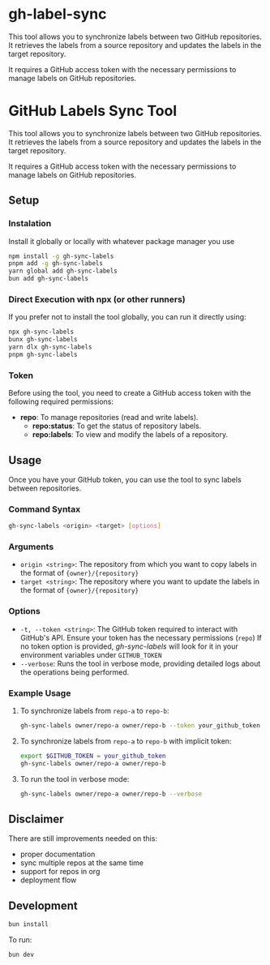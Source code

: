 # gh-label-sync

This tool allows you to synchronize labels between two GitHub repositories. It retrieves the labels from a source repository and updates the labels in the target repository.

It requires a GitHub access token with the necessary permissions to manage labels on GitHub repositories.


# GitHub Labels Sync Tool

This tool allows you to synchronize labels between two GitHub repositories. It retrieves the labels from a source repository and updates the labels in the target repository. 

It requires a GitHub access token with the necessary permissions to manage labels on GitHub repositories.

## Setup

### Instalation 
Install it globally or locally with whatever package manager you use

```bash
npm install -g gh-sync-labels
pnpm add -g gh-sync-labels
yarn global add gh-sync-labels
bun add gh-sync-labels
```

### Direct Execution with npx (or other runners)

If you prefer not to install the tool globally, you can run it directly using:

```bash
npx gh-sync-labels
bunx gh-sync-labels
yarn dlx gh-sync-labels
pnpm gh-sync-labels
```

### Token

Before using the tool, you need to create a GitHub access token with the following required permissions:
- **repo**: To manage repositories (read and write labels).
  - **repo:status**: To get the status of repository labels.
  - **repo:labels**: To view and modify the labels of a repository.

## Usage

Once you have your GitHub token, you can use the tool to sync labels between repositories.

### Command Syntax

```bash
gh-sync-labels <origin> <target> [options]
```

### Arguments

- `origin <string>`: The repository from which you want to copy labels in the format of `{owner}/{repository}`
- `target <string>`: The repository where you want to update the labels in the format of `{owner}/{repository}`

### Options

- `-t, --token <string>`: The GitHub token required to interact with GitHub's API. Ensure your token has the necessary permissions (`repo`)
If no token option is provided, *gh-sync-labels* will look for it in your environment variables under `GITHUB_TOKEN`
- `--verbose`: Runs the tool in verbose mode, providing detailed logs about the operations being performed.

### Example Usage

1. To synchronize labels from `repo-a` to `repo-b`:

   ```bash
   gh-sync-labels owner/repo-a owner/repo-b --token your_github_token
   ```

2. To synchronize labels from `repo-a` to `repo-b` with implicit token:

   ```bash
   export $GITHUB_TOKEN = your_github_token
   gh-sync-labels owner/repo-a owner/repo-b
   ```

2. To run the tool in verbose mode:

   ```bash
   gh-sync-labels owner/repo-a owner/repo-b --verbose
   ```


## Disclaimer

There are still improvements needed on this: 
- proper documentation
- sync multiple repos at the same time
- support for repos in org
- deployment flow


## Development 

```bash
bun install
```

To run:

```bash
bun dev
```
